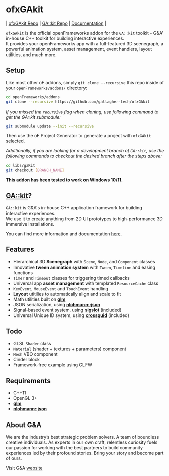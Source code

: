 # ofxGAkit

| [ofxGAkit Repo](https://github.com/gallagher-tech/ofxGAkit) | [GA::kit Repo](https://github.com/gallagher-tech/GAkit/) | [Documentation](https://gallagher-tech.github.io/GAkit-doc/) |

`ofxGAkit` is the official openFrameworks addon for the `GA::kit` toolkit - G&A' in-house C++ toolkit for building interactive experiences.  
It provides your openFrameworks app with a full-featured 3D scenegraph, a powerful animation system, asset management, event handlers, layout utilities, and much more.

## Setup

Like most other oF addons, simply `git clone --recursive` this repo inside of your `openFrameworks/addons/` directory:

```sh
cd openFrameworks/addons
git clone --recursive https://github.com/gallagher-tech/ofxGAkit
```

_If you missed the `recursive` flag when cloning, use following command to get the GA::kit submodule:_

```sh
git submodule update --init --recursive
```

Then use the oF Project Generator to generate a project with `ofxGAkit` selected.

_Additionally, if you are looking for a development branch of `GA::kit`, use the following commands to checkout the desired branch after the steps above:_

```sh
cd libs/gaKit
git checkout [BRANCH_NAME]
```

**This addon has been tested to work on Windows 10/11.**

## [GA::kit](https://github.com/gallagher-tech/GAkit/)?

`GA::kit` is G&A's in-house C++ application framework for building interactive experiences.  
We use it to create anything from 2D UI prototypes to high-performance 3D immersive installations.

You can find more information and documentation [here](https://gallagher-tech.github.io/GAkit-doc/).

## Features

- Hierarchical 3D **Scenegraph** with `Scene`, `Node`, and `Component` classes
- Innovative **tween animation system** with `Tween`, `Timeline` and easing functions
- `Timer` and `Timeout` classes for triggering timed callbacks
- Universal app **asset management** with templated `ResourceCache` class
- `KeyEvent`, `MouseEvent` and `TouchEvent` handling
- **Layout** utitilies to automatically align and scale to fit
- Math utilities built on [**glm**](https://github.com/g-truc/glm)
- JSON serialization, using [**nlohmann::json**](https://github.com/nlohmann/json)
- Signal-based event system, using [**sigslot**](https://github.com/palacaze/sigslot) (included)
- Universal Unique ID system, using [**crossguid**](https://github.com/graeme-hill/crossguid) (included)

## Todo

- GLSL `Shader` class
- `Material` (shader + textures + parameters) component
- `Mesh` VBO component
- Cinder block
- Framework-free example using GLFW

## Requirements

- C++11
- OpenGL 3+
- [**glm**](https://github.com/g-truc/glm)
- [**nlohmann::json**](https://github.com/nlohmann/json)

## About G&A

We are the industry’s best strategic problem solvers. A team of boundless creative individuals. As experts in our own craft, relentless curiosity fuels our passion for working with the best partners to build community experiences led by their profound stories. Bring your story and become part of ours.

Visit G&A [website](https://gallagherdesign.com/)
